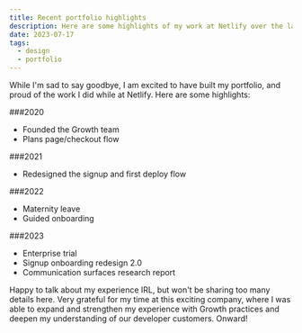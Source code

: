 ```yaml
---
title: Recent portfolio highlights
description: Here are some highlights of my work at Netlify over the last 2.5 years.
date: 2023-07-17
tags:
  - design	
  - portfolio
---
```

While I'm sad to say goodbye, I am excited to have built my portfolio, and proud of the work I did while at Netlify. Here are some highlights:

###2020
- Founded the Growth team
- Plans page/checkout flow

###2021
- Redesigned the signup and first deploy flow

###2022
- Maternity leave
- Guided onboarding

###2023
- Enterprise trial
- Signup onboarding redesign 2.0
- Communication surfaces research report

Happy to talk about my experience IRL, but won't be sharing too many details here. Very grateful for my time at this exciting company, where I was able to expand and strengthen my experience with Growth practices and deepen my understanding of our developer customers. Onward!
